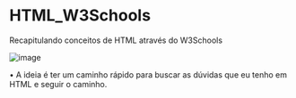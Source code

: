 # HTML_W3Schools
Recapitulando conceitos de HTML através do W3Schools

![image](https://github.com/user-attachments/assets/d8e6e255-585b-44a3-b0ee-b0eded31a9f5)

• A ideia é ter um caminho rápido para buscar as dúvidas que eu tenho em HTML e seguir o caminho.

